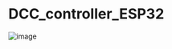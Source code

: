 # DCC_controller_ESP32

![image](https://github.com/BOBILLEChristophe/DCC_controller_ESP32/assets/38000184/54e2b74b-8bb0-46d1-93df-dc16ae5ed369)

 
